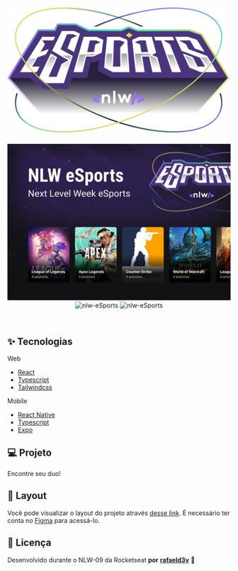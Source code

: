 <h1 align="center">
  <img alt="eSports" title="eSports" src="./assets/logotipo.svg" />
</h1>

<p align="center">
  <img alt="License" src="./assets/Capa.svg">

 <img src="https://img.shields.io/static/v1?label=NLW-eSports&message=React&color=996DFF&labelColor=000000" alt="nlw-eSports" />
 <img src="https://img.shields.io/static/v1?label=NLW-eSports&message=ReactNative&color=996DFF&labelColor=000000" alt="nlw-eSports" />
</p>

<br>

## ✨ Tecnologias

Web

- [React](https://pt-br.reactjs.org/)
- [Typescript](https://www.typescriptlang.org/)
- [Tailwindcss](https://tailwindcss.com/)

Mobile

- [React Native](https://reactnative.dev/)
- [Typescript](https://www.typescriptlang.org/)
- [Expo](https://expo.io/)

## 💻 Projeto

Encontre seu duo!

## 🔖 Layout

Você pode visualizar o layout do projeto através [desse link](https://www.figma.com/file/3IwliM7UW66RgDxysWGtoz/NLW-eSports?node-id=0%3A1). É necessário ter conta no [Figma](http://figma.com/) para acessá-lo.

## 📄 Licença

Desenvolvido durante o NLW-09 da Rocketseat **por** [**rafaeld3v**](https://www.linkedin.com/in/rafaeld3v/) 🤖
